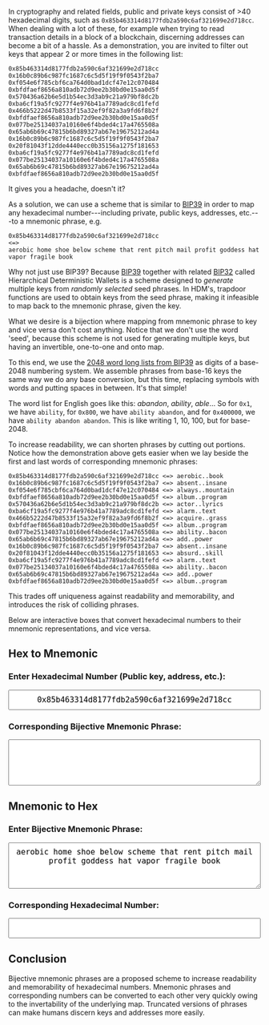 In cryptography and related fields, public and private keys consist of >40
hexadecimal digits, such as  `0x85b463314d8177fdb2a590c6af321699e2d718cc`.
When dealing with a lot of these, for example when trying to read transaction
details in a block of a blockchain, discerning addresses can become a bit of a
hassle. As a demonstration, you are invited to filter out keys that appear 2 or
more times in the following list:

```
0x85b463314d8177fdb2a590c6af321699e2d718cc
0x16b0c89b6c987fc1687c6c5d5f19f9f0543f2ba7
0xf054e6f785cbf6ca764d0bad1dcf47e12c070484
0xbfdfaef8656a810adb72d9ee2b30bd0e15aa0d5f
0x570436a62b6e5d1b54ec3d3ab9c21a979bf8dc2b
0xba6cf19a5fc9277f4e976b41a7789adc8cd1fefd
0x466b5222d47b8533f15a32ef9f82a3a9fd6f8b2f
0xbfdfaef8656a810adb72d9ee2b30bd0e15aa0d5f
0x077be25134037a10160e6f4bded4c17a4765508a
0x65ab6b69c47815b6bd89327ab67e19675212ad4a
0x16b0c89b6c987fc1687c6c5d5f19f9f0543f2ba7
0x20f81043f12dde4440ecc0b35156a1275f181653
0xba6cf19a5fc9277f4e976b41a7789adc8cd1fefd
0x077be25134037a10160e6f4bded4c17a4765508a
0x65ab6b69c47815b6bd89327ab67e19675212ad4a
0xbfdfaef8656a810adb72d9ee2b30bd0e15aa0d5f
```

It gives you a headache, doesn't it?

As a solution, we can use a scheme that is similar to
[BIP39](https://github.com/bitcoin/bips/blob/master/bip-0039.mediawiki) in
order to map any hexadecimal number---including private, public keys, addresses,
etc.---to a mnemonic phrase, e.g.

```
0x85b463314d8177fdb2a590c6af321699e2d718cc
<=>
aerobic home shoe below scheme that rent pitch mail profit goddess hat vapor fragile book
```

Why not just use BIP39? Because
[BIP39](https://github.com/bitcoin/bips/blob/master/bip-0039.mediawiki) together
with related
[BIP32](https://github.com/bitcoin/bips/blob/master/bip-0032.mediawiki) called
Hierarchical Deterministic Wallets
is a scheme designed to *generate* multiple keys from
*randomly selected* seed phrases. In HDM's, trapdoor functions are used to
obtain keys from the seed phrase, making it infeasible to map back to the
mnemonic phrase, given the key.

What we desire is a bijection where mapping from mnemonic phrase to key and vice
versa don't cost anything. Notice that we don't use the word 'seed', because
this scheme is not used for generating multiple keys, but having an invertible,
one-to-one and onto map.

To this end, we use the
[2048 word long lists from BIP39](https://github.com/bitcoin/bips/blob/master/bip-0039/bip-0039-wordlists.md)
as digits of a base-2048 numbering system. We assemble phrases from base-16 keys
the same way we do any base conversion, but this time, replacing symbols with
words and putting spaces in between. It's that simple!

The word list for English goes like this: *abandon*, *ability*, *able*... So for
`0x1`, we have `ability`, for `0x800`, we have `ability abandon`,
and for `0x400000`, we have `ability abandon abandon`. This is like writing 1,
10, 100, but for base-2048.

To increase readability, we can shorten phrases by cutting
out portions. Notice how the demonstration above gets easier when we lay beside
the first and last words of corresponding mnemonic phrases:

```
0x85b463314d8177fdb2a590c6af321699e2d718cc <=> aerobic..book
0x16b0c89b6c987fc1687c6c5d5f19f9f0543f2ba7 <=> absent..insane
0xf054e6f785cbf6ca764d0bad1dcf47e12c070484 <=> always..mountain
0xbfdfaef8656a810adb72d9ee2b30bd0e15aa0d5f <=> album..program
0x570436a62b6e5d1b54ec3d3ab9c21a979bf8dc2b <=> actor..lyrics
0xba6cf19a5fc9277f4e976b41a7789adc8cd1fefd <=> alarm..text
0x466b5222d47b8533f15a32ef9f82a3a9fd6f8b2f <=> acquire..grass
0xbfdfaef8656a810adb72d9ee2b30bd0e15aa0d5f <=> album..program
0x077be25134037a10160e6f4bded4c17a4765508a <=> ability..bacon
0x65ab6b69c47815b6bd89327ab67e19675212ad4a <=> add..power
0x16b0c89b6c987fc1687c6c5d5f19f9f0543f2ba7 <=> absent..insane
0x20f81043f12dde4440ecc0b35156a1275f181653 <=> absurd..skill
0xba6cf19a5fc9277f4e976b41a7789adc8cd1fefd <=> alarm..text
0x077be25134037a10160e6f4bded4c17a4765508a <=> ability..bacon
0x65ab6b69c47815b6bd89327ab67e19675212ad4a <=> add..power
0xbfdfaef8656a810adb72d9ee2b30bd0e15aa0d5f <=> album..program
```

This trades off uniqueness against readability and memorability, and introduces
the risk of colliding phrases.

Below are interactive boxes that convert
hexadecimal numbers to their mnemonic representations, and vice versa.

<style>
input, textarea {
    width: 100%;
    text-align: center;
    font-size: 110%;
    font-size: 110%;
    font-family: monospace;
    padding: 1ex;
}
textarea {
    resize: horizontal;
    vertical-align: middle;
}
</style>

## Hex to Mnemonic

### Enter Hexadecimal Number (Public key, address, etc.):

<input type="text" id="hexinput" value="0x85b463314d8177fdb2a590c6af321699e2d718cc">

### Corresponding Bijective Mnemonic Phrase:

<textarea type="text" id="mnemonicoutput" rows="4" readonly></textarea>


## Mnemonic to Hex

### Enter Bijective Mnemonic Phrase:

<textarea type="text" id="mnemonicinput" rows="4">aerobic home shoe below scheme that rent pitch mail profit goddess hat vapor fragile book</textarea>

### Corresponding Hexadecimal Number:

<input type="text" id="hexoutput" readonly>

## Conclusion

Bijective mnemonic phrases are a proposed scheme to increase readability and
memorability of hexadecimal numbers. Mnemonic phrases and corresponding numbers
can be converted to each other very quickly owing to the invertability of the
underlying map.
Truncated versions of phrases can make humans discern keys and
addresses more easily.


<script src="https://cdnjs.cloudflare.com/ajax/libs/jquery/3.3.1/jquery.slim.js"></script>
<script src="{{ '/BigInteger.min.js' | prepend: site.baseurl | prepend: site.url }}"></script>
<script src="{{ '/mnemonic.js' | prepend: site.baseurl | prepend: site.url }}"></script>

<script>
function update_hex_to_mnemonic() {
   var hex_str = $("#hexinput").val();
   try {
      var mnemonic_phrase = addr_to_mnemonic(hex_str);
      $("#mnemonicoutput").val(mnemonic_phrase);
   } catch {
      $("#mnemonicoutput").val('Invalid input');
   }
}

function update_mnemonic_to_hex() {
   var mnemonic_str = $("#mnemonicinput").val();
   try {
       var mnemonic_phrase = mnemonic_to_addr(mnemonic_str);
       $("#hexoutput").val(mnemonic_phrase);
   } catch {
       $("#hexoutput").val('Invalid input');
   }
}


$("#hexinput").on("keyup change load", function() {update_hex_to_mnemonic();});
$("#mnemonicinput").on("keyup change load", function() {update_mnemonic_to_hex();});

$(document).ready(function(){
  update_hex_to_mnemonic();
  update_mnemonic_to_hex();
});

</script>

